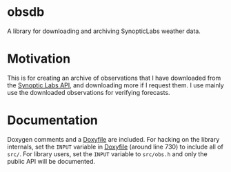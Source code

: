 # obsdb
A library for downloading and archiving SynopticLabs weather data.

# Motivation

This is for creating an archive of observations that I have downloaded from the [Synoptic Labs API](https://developers.synopticdata.com/mesonet/), and downloading more if I request them. I use mainly use the downloaded observations for verifying forecasts.

# Documentation

Doxygen comments and a [Doxyfile](Doxyfile) are included. For hacking on the library internals, set the `INPUT` variable in [Doxyfile](Doxyfile) (around line 730) to include all of `src/`. For library users, set the `INPUT` variable to `src/obs.h` and only the public API will be documented.
